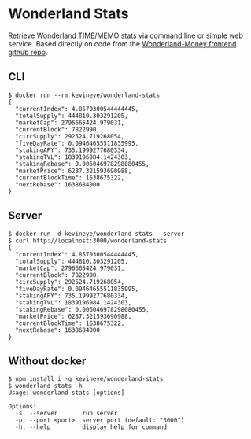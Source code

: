 # Wonderland Stats

Retrieve [Wonderland TIME/MEMO](https://www.wonderland.money/) stats via command line or simple web service. Based directly on code from the [Wonderland-Money frontend github repo](https://github.com/Wonderland-Money/wonderland-frontend/commit/19a9eecd8d9794b058cbfac90967c338717889b2).

## CLI

    $ docker run --rm kevineye/wonderland-stats
    {
      "currentIndex": 4.8570300544444445,
      "totalSupply": 444810.303291205,
      "marketCap": 2796665424.979031,
      "currentBlock": 7822990,
      "circSupply": 292524.719268054,
      "fiveDayRate": 0.09464655511835995,
      "stakingAPY": 735.1999277680334,
      "stakingTVL": 1839196984.1424303,
      "stakingRebase": 0.006046978298080455,
      "marketPrice": 6287.321593690988,
      "currentBlockTime": 1638675322,
      "nextRebase": 1638684000
    }
    
## Server

    $ docker run -d kevineye/wonderland-stats --server
    $ curl http://localhost:3000/wonderland-stats
    {
      "currentIndex": 4.8570300544444445,
      "totalSupply": 444810.303291205,
      "marketCap": 2796665424.979031,
      "currentBlock": 7822990,
      "circSupply": 292524.719268054,
      "fiveDayRate": 0.09464655511835995,
      "stakingAPY": 735.1999277680334,
      "stakingTVL": 1839196984.1424303,
      "stakingRebase": 0.006046978298080455,
      "marketPrice": 6287.321593690988,
      "currentBlockTime": 1638675322,
      "nextRebase": 1638684000
    }

## Without docker

    $ npm install i -g kevineye/wonderland-stats
    $ wonderland-stats -h
    Usage: wonderland-stats [options]
    
    Options:
      -s, --server       run server
      -p, --port <port>  server port (default: "3000")
      -h, --help         display help for command

